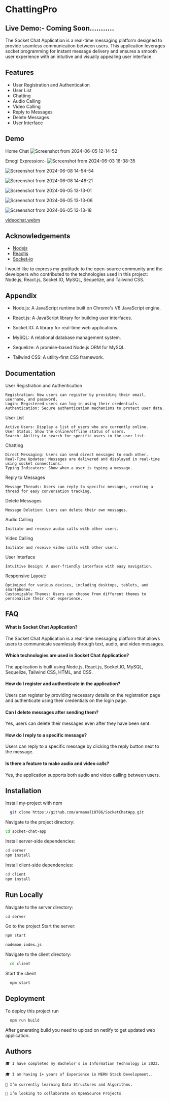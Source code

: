 
# ChattingPro

## Live Demo:- Coming Soon...........

The Socket Chat Application is a real-time messaging platform designed to provide seamless communication between users. This application leverages socket programming for instant message delivery and ensures a smooth user experience with an intuitive and visually appealing user interface.

## Features

- User Registration and Authentication
- User List
- Chatting
- Audio Calling
- Video Calling
- Reply to Messages
- Delete Messages
- User Interface


## Demo

Home Chat
![Screenshot from 2024-06-05 12-14-52](https://github.com/armanali0786/SocketChatApp/assets/76746226/11de9847-91e6-4661-a57b-b3ebe4328017)

Emogi Expression:- 
![Screenshot from 2024-06-03 16-38-35](https://github.com/armanali0786/SocketChatApp/assets/76746226/5de47296-a158-4e35-bd4b-21734ff0aaeb)

![Screenshot from 2024-06-08 14-54-54](https://github.com/armanali0786/SocketChatApp/assets/76746226/91f64475-86ee-4129-8d51-073a4c5f243b)

![Screenshot from 2024-06-08 14-48-21](https://github.com/armanali0786/SocketChatApp/assets/76746226/553dec19-4027-4ffc-abb8-ee998ff264bf)

![Screenshot from 2024-06-05 13-13-01](https://github.com/armanali0786/SocketChatApp/assets/76746226/be07f31a-cb95-4cb5-8cee-7b6806d52ac4)

![Screenshot from 2024-06-05 13-13-06](https://github.com/armanali0786/SocketChatApp/assets/76746226/1dda37d2-6d37-430a-884f-4b6dbdd9770d)

![Screenshot from 2024-06-05 13-13-18](https://github.com/armanali0786/SocketChatApp/assets/76746226/3594d283-d058-4b0a-a0c7-ab9ff03c0b2e)


[videochat.webm](https://github.com/armanali0786/SocketChatApp/assets/76746226/c2b3fd51-b333-44c1-88d6-60c17f4a8443)



## Acknowledgements

 - [Nodejs](https://nodejs.org/docs/latest/api/)
 - [Reactjs](https://react.dev/reference/react)
 - [Socket-io](https://socket.io/docs/v4/tutorial/introduction)

I would like to express my gratitude to the open-source community and the developers who contributed to the technologies used in this project: Node.js, React.js, Socket.IO, MySQL, Sequelize, and Tailwind CSS. 

## Appendix


- Node.js: A JavaScript runtime built on Chrome's V8 JavaScript engine.

- React.js: A JavaScript library for building user interfaces.

- Socket.IO: A library for real-time web applications.

- MySQL: A relational database management system.

- Sequelize: A promise-based Node.js ORM for MySQL.

- Tailwind CSS: A utility-first CSS framework.



## Documentation

User Registration and Authentication
    
    Registration: New users can register by providing their email, username, and password.
    Login: Registered users can log in using their credentials.
    Authentication: Secure authentication mechanisms to protect user data.

User List
   
    Active Users: Display a list of users who are currently online.
    User Status: Show the online/offline status of users.
    Search: Ability to search for specific users in the user list.

Chatting
   
    Direct Messaging: Users can send direct messages to each other.
    Real-Time Updates: Messages are delivered and displayed in real-time using socket connections.
    Typing Indicators: Show when a user is typing a message.

Reply to Messages
   
    Message Threads: Users can reply to specific messages, creating a thread for easy conversation tracking.

Delete Messages
    
    Message Deletion: Users can delete their own messages.


Audio Calling

    Initiate and receive audio calls with other users.

Video Calling

    Initiate and receive video calls with other users.

User Interface
    
    Intuitive Design: A user-friendly interface with easy navigation.

Responsive Layout: 

    Optimized for various devices, including desktops, tablets, and smartphones.
    Customizable Themes: Users can choose from different themes to personalize their chat experience.

## FAQ

#### What is Socket Chat Application?
The Socket Chat Application is a real-time messaging platform that allows users to communicate seamlessly through text, audio, and video messages.

####  Which technologies are used in Socket Chat Application?

The application is built using Node.js, React.js, Socket.IO, MySQL, Sequelize, Tailwind CSS, HTML, and CSS.


####  How do I register and authenticate in the application?

Users can register by providing necessary details on the registration page and authenticate using their credentials on the login page.

#### Can I delete messages after sending them?

Yes, users can delete their messages even after they have been sent.

#### How do I reply to a specific message?

Users can reply to a specific message by clicking the reply button next to the message.

#### Is there a feature to make audio and video calls?

Yes, the application supports both audio and video calling between users.

## Installation

Install my-project with npm

```bash
  git clone https://github.com/armanali0786/SocketChatApp.git

```
Navigate to the project directory:

```bash
cd socket-chat-app
```

Install server-side dependencies:

```bash
cd server
npm install

```

Install client-side dependencies:

```bash
cd client
npm install

```

## Run Locally

Navigate to the server directory:

```bash
cd server
```

Go to the project Start the server:

```bash
npm start

nodemon index.js
```

Navigate to the client directory:

```bash
  cd client

```

Start the client

```bash
  npm start
```


## Deployment

To deploy this project run

```bash
  npm run build
```

After generating build you need to upload on netlify to get updated web application.
## Authors



    🎓 I have completed my Bachelor's in Information Technology in 2023.

    🎓 I am having 1+ years of Experience in MERN Stack Development..

    🌱 I’m currently learning Data Structures and Algorithms.

    👯 I’m looking to collaborate on OpenSource Projects

